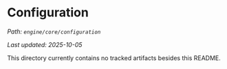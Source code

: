# Configuration

_Path: `engine/core/configuration`_

_Last updated: 2025-10-05_


This directory currently contains no tracked artifacts besides this README.

